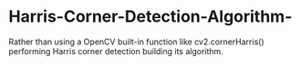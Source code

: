# Harris-Corner-Detection-Algorithm-
Rather than using a OpenCV built-in function like cv2.cornerHarris() performing Harris corner detection building its algorithm. 
